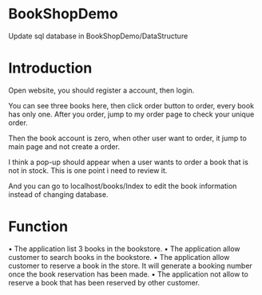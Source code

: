 # BookShopDemo

Update sql database in BookShopDemo/DataStructure

# Introduction

Open website, you should register a account, then login.

You can see three books here, then click order button to order, every book has only one. After you order, jump to my order page to check your unique order.

Then the book account is zero, when other user want to order, it jump to main page and not create a order.

I think a pop-up should appear when a user wants to order a book that is not in stock. This is one point i need to review it.

And you can go to localhost/books/Index to edit the book information instead of changing database.

# Function

• The application list 3 books in the bookstore.
• The application allow customer to search books in the bookstore.
• The application allow customer to reserve a book in the store. It will generate a 
booking number once the book reservation has been made.
• The application not allow to reserve a book that has been reserved by other 
customer.
